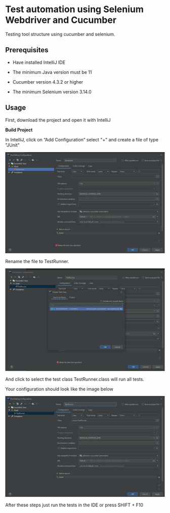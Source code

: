 # Test automation using Selenium Webdriver and Cucumber
Testing tool structure using cucumber and selenium.

## Prerequisites
 - Have installed IntelliJ IDE

 - The minimum Java version must be 11

 - Cucumber version 4.3.2 or higher

 - The minimum Selenium version 3.14.0
 
## Usage

First, download the project and open it with IntelliJ 

__Build Project__

In IntelliJ, click on “Add Configuration” select "+" and create a file of type "JUnit"

![Step 1](images/img1.png)



Rename the file to TestRunner.


![Step 2](images/img2.png)


And click to select the test class TestRunner.class will run all tests.

Your configuration should look like the image below



![Step 3](images/img3.png)




After these steps just run the tests in the IDE or press SHIFT + F10
